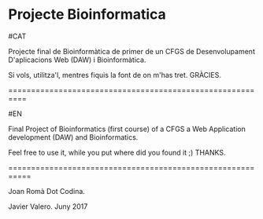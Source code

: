 # Projecte Bioinformatica

#CAT

Projecte final de Bioinformàtica de primer de un CFGS de Desenvolupament D'aplicacions Web (DAW) i Bioinformàtica.

Si vols, utilitza'l, mentres fiquis la font de on m'has tret. GRÀCIES.

==========================================================

#EN

Final Project of Bioinformatics (first course) of a CFGS a Web Application development (DAW) and Bioinformatics.

Feel free to use it, while you put where did you found it ;) THANKS.

===========================================================

Joan Romà Dot Codina.

Javier Valero.
Juny 2017
